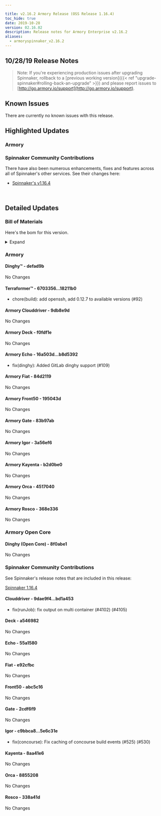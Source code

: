 ```yaml
---

title: v2.16.2 Armory Release (OSS Release 1.16.4)
toc_hide: true
date: 2019-10-28
version: 02.16.02
description: Release notes for Armory Enterprise v2.16.2
aliases:
  - armoryspinnaker_v2.16.2
---
```


## 10/28/19 Release Notes


> Note: If you're experiencing production issues after upgrading Spinnaker, rollback to a [previous working version]({{< ref "upgrade-spinnaker#rolling-back-an-upgrade" >}}) and please report issues to [http://go.armory.io/support](http://go.armory.io/support).



## Known Issues
There are currently no known issues with this release.

## Highlighted Updates
### Armory

###  Spinnaker Community Contributions
There have also been numerous enhancements, fixes and features across all of Spinnaker's other services. See their changes here:  
* [Spinnaker's v1.16.4](https://www.spinnaker.io/community/releases/versions/1-16-4-changelog)  

<br>

## Detailed Updates

### Bill of Materials
Here's the bom for this version.
<details><summary>Expand</summary>
<pre class="highlight">
<code>version: 2.16.2-rc1118
timestamp: "2019-10-28 19:54:55"
services:
  clouddriver:
    version: 6.3.2-9db8e9d-bd1a453-rc12
  deck:
    version: 2.12.2-f0fdf1e-a546982-rc23
  dinghy:
    version: 0.0.4-defad9b-rc1280
  echo:
    version: 2.8.1-b8d5392-55a1580-rc10
  fiat:
    version: 1.7.0-84d2119-e92cfbc-rc4
  front50:
    version: 0.19.0-195043d-abc5c16-rc4
  gate:
    version: 1.12.1-83b97ab-2cdf6f9-rc8
  igor:
    version: 1.6.0-3a56ef6-5e6c31e-rc8
  kayenta:
    version: 0.11.0-b2d0be0-8aa41e6-rc5
  monitoring-daemon:
    version: 0.15.0-f626bb6-rc128
  monitoring-third-party:
    version: 0.15.0-f626bb6-rc128
  orca:
    version: 2.10.1-4517040-8855208-rc16
  rosco:
    version: 0.14.0-368e336-338a41d-rc8
  terraformer:
    version: 0.0.2-18211b0-rc4
dependencies:
  redis:
    version: 2:2.8.4-2
artifactSources:
  dockerRegistry: docker.io/armory</code>
</pre>
</details>


### Armory
#### Dinghy&trade; - defad9b
No Changes

#### Terraformer&trade; - 6703356...18211b0
 - chore(build): add openssh, add 0.12.7 to available versions (#92)

#### Armory Clouddriver  - 9db8e9d
No Changes

#### Armory Deck  - f0fdf1e
No Changes

#### Armory Echo  - 16a503d...b8d5392
 - fix(dinghy): Added GitLab dinghy support (#109)

#### Armory Fiat  - 84d2119
No Changes

#### Armory Front50  - 195043d
No Changes

#### Armory Gate  - 83b97ab
No Changes

#### Armory Igor  - 3a56ef6
No Changes

#### Armory Kayenta  - b2d0be0
No Changes

#### Armory Orca  - 4517040
No Changes

#### Armory Rosco  - 368e336
No Changes


### Armory Open Core
#### Dinghy (Open Core) - 8f0abe1
No Changes


###  Spinnaker Community Contributions
See Spinnaker's release notes that are included in this release:

[Spinnaker 1.16.4](https://www.spinnaker.io/community/releases/versions/1-16-4-changelog#individual-service-changes)  

#### Clouddriver  - 9dae9f4...bd1a453
 - fix(runJob): fix output on multi container (#4102) (#4105)

#### Deck  - a546982
No Changes

#### Echo  - 55a1580
No Changes

#### Fiat  - e92cfbc
No Changes

#### Front50  - abc5c16
No Changes

#### Gate  - 2cdf6f9
No Changes

#### Igor  - c9bbca8...5e6c31e
 - fix(concourse): Fix caching of concourse build events (#525) (#530)

#### Kayenta  - 8aa41e6
No Changes

#### Orca  - 8855208
No Changes

#### Rosco  - 338a41d
No Changes
